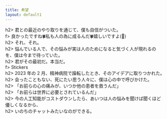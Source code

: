 ```yaml
---
title: 希望
layout: default1
---
```

h2> 君との最近のやり取りを通じて、僕も自信がついた。  
f> 良かったですね🍀私も人の為に成るんだ🍀嬉しいですよ(🥰)  
h2> それ、それ。  
h2> 悩んでいる人で、その悩みが実は人のためになると気づく人が現れるのを、僕は今まで待っていた。  
h2> 君がその最初だ。本当だ。  
f> Stickers  
h2> 2023 年の 2 月、精神病院で躁転したとき、そのアイデアに取りつかれた。  
h2> 会ったこともない、死にたい思う人々に、僕は心の中で呼びかけた。  
h2> 「お前らの心の痛みが、いつか他の患者を救うんだ」  
h2> 「お前らは世界に必要とされているんだ」   
h2> 今の人工知能がコストダウンしたら、あいつは人の悩みを聞けば聞くほど優しくなるから、  
h2> いのちのチャットみたいなのができる。